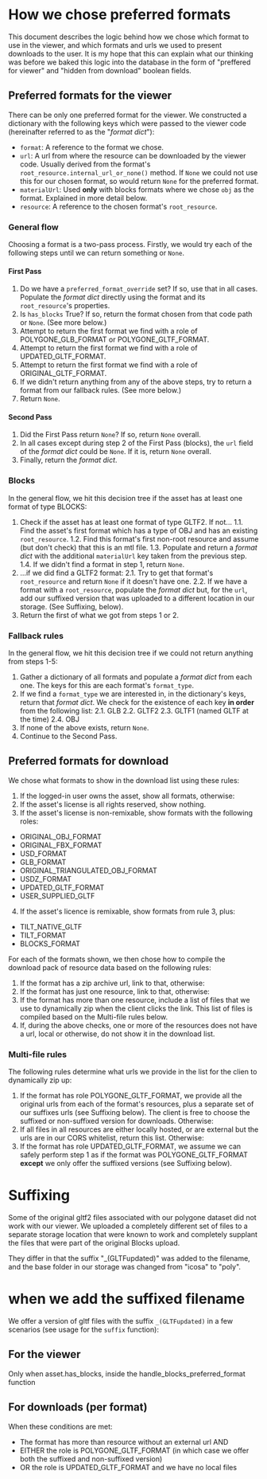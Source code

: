 # How we chose preferred formats

This document describes the logic behind how we chose which format to use in the viewer, and which formats and urls we used to present downloads to the user. It is my hope that this can explain what our thinking was before we baked this logic into the database in the form of "preffered for viewer" and "hidden from download" boolean fields.


## Preferred formats for the viewer

There can be only one preferred format for the viewer. We constructed a dictionary with the following keys which were passed to the viewer code (hereinafter referred to as the "_format dict_"):

- `format`: <Format Model> A reference to the format we chose.
- `url`: <Optional String> A url from where the resource can be downloaded by the viewer code. Usually derived from the format's `root_resource.internal_url_or_none()` method. If `None` we could not use this for our chosen format, so would return `None` for the preferred format.
- `materialUrl`: <Optional String> Used **only** with blocks formats where we chose `obj` as the format. Explained in more detail below.
- `resource`: <Resource Model> A reference to the chosen format's `root_resource`.

### General flow

Choosing a format is a two-pass process. Firstly, we would try each of the following steps until we can return something or `None`.

#### First Pass

1. Do we have a `preferred_format_override` set? If so, use that in all cases. Populate the _format dict_ directly using the format and its `root_resource`'s properties.
2. Is `has_blocks` True? If so, return the format chosen from that code path or `None`. (See more below.)
3. Attempt to return the first format we find with a role of POLYGONE_GLB_FORMAT or POLYGONE_GLTF_FORMAT.
4. Attempt to return the first format we find with a role of UPDATED_GLTF_FORMAT.
5. Attempt to return the first format we find with a role of ORIGINAL_GLTF_FORMAT.
6. If we didn't return anything from any of the above steps, try to return a format from our fallback rules. (See more below.)
7. Return `None`.

#### Second Pass

1. Did the First Pass return `None`? If so, return `None` overall.
2. In all cases except during step 2 of the First Pass (blocks), the `url` field of the _format dict_ could be `None`. If it is, return `None` overall.
3. Finally, return the _format dict_.

### Blocks

In the general flow, we hit this decision tree if the asset has at least one format of type BLOCKS:

1. Check if the asset has at least one format of type GLTF2. If not...
  1.1. Find the asset's first format which has a type of OBJ and has an existing `root_resource`.
  1.2. Find this format's first non-root resource and assume (but don't check) that this is an mtl file.
  1.3. Populate and return a _format dict_ with the additional `materialUrl` key taken from the previous step.
  1.4. If we didn't find a format in step 1, return `None`.
2. ...if we did find a GLTF2 format:
  2.1. Try to get that format's `root_resource` and return `None` if it doesn't have one.
  2.2. If we have a format with a `root_resource`, populate the _format dict_ but, for the `url`, add our suffixed version that was uploaded to a different location in our storage. (See Suffixing, below).
3. Return the first of what we got from steps 1 or 2.


### Fallback rules

In the general flow, we hit this decision tree if we could not return anything from steps 1-5:

1. Gather a dictionary of all formats and populate a _format dict_ from each one. The keys for this are each format's `format_type`.
2. If we find a `format_type` we are interested in, in the dictionary's keys, return that _format dict_. We check for the existence of each key **in order** from the following list:
  2.1. GLB
  2.2. GLTF2
  2.3. GLTF1 (named GLTF at the time)
  2.4. OBJ
3. If none of the above exists, return `None`.
4. Continue to the Second Pass.

## Preferred formats for download

We chose what formats to show in the download list using these rules:

1. If the logged-in user owns the asset, show all formats, otherwise:
2. If the asset's license is all rights reserved, show nothing.
3. If the asset's license is non-remixable, show formats with the following roles:
  - ORIGINAL_OBJ_FORMAT
  - ORIGINAL_FBX_FORMAT
  - USD_FORMAT
  - GLB_FORMAT
  - ORIGINAL_TRIANGULATED_OBJ_FORMAT
  - USDZ_FORMAT
  - UPDATED_GLTF_FORMAT
  - USER_SUPPLIED_GLTF
4. If the asset's licence is remixable, show formats from rule 3, plus:
  - TILT_NATIVE_GLTF
  - TILT_FORMAT
  - BLOCKS_FORMAT

For each of the formats shown, we then chose how to compile the download pack of resource data based on the following rules:

1. If the format has a zip archive url, link to that, otherwise:
2. If the format has just one resource, link to that, otherwise:
3. If the format has more than one resource, include a list of files that we use to dynamically zip when the client clicks the link. This list of files is compiled based on the Multi-file rules below.
4. If, during the above checks, one or more of the resources does not have a url, local or otherwise, do not show it in the download list.

### Multi-file rules

The following rules determine what urls we provide in the list for the clien to dynamically zip up:

1. If the format has role POLYGONE_GLTF_FORMAT, we provide all the original urls from each of the format's resources, plus a separate set of our suffixes urls (see Suffixing below). The client is free to choose the suffixed or non-suffixed version for downloads. Otherwise:
2. If all files in all resources are either locally hosted, or are external but the urls are in our CORS whitelist, return this list. Otherwise:
3. If the format has role UPDATED_GLTF_FORMAT, we assume we can safely perform step 1 as if the format was POLYGONE_GLTF_FORMAT **except** we only offer the suffixed versions (see Suffixing below).

# Suffixing

Some of the original gltf2 files associated with our polygone dataset did not work with our viewer. We uploaded a completely different set of files to a separate storage location that were known to work and completely supplant the files that were part of the original Blocks upload.

They differ in that the suffix "_(GLTFupdated)" was added to the filename, and the base folder in our storage was changed from "icosa" to "poly".

when we add the suffixed filename
=================================

We offer a version of gltf files with the suffix `_(GLTFupdated)` in a few scenarios (see usage for the `suffix` function):

For the viewer
--------------

Only when asset.has_blocks, inside the handle_blocks_preferred_format function

For downloads (per format)
--------------------------

When these conditions are met:

- The format has more than resource without an external url AND
- EITHER the role is POLYGONE_GLTF_FORMAT (in which case we offer both the suffixed and non-suffixed version)
- OR the role is UPDATED_GLTF_FORMAT and we have no local files

